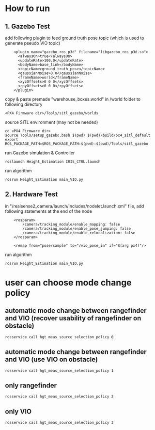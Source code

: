 # How to run
## 1. Gazebo Test
add following plugin to feed ground truth pose topic (which is used to generate pseudo VIO topic)
```
    <plugin name="gazebo_ros_p3d" filename="libgazebo_ros_p3d.so">
      <alwaysOn>true</alwaysOn>
      <updateRate>100.0</updateRate>
      <bodyName>base_link</bodyName>
      <topicName>ground_truth_pose</topicName>
      <gaussianNoise>0.0</gaussianNoise>
      <frameName>world</frameName>
      <xyzOffsets>0 0 0</xyzOffsets>	
      <rpyOffsets>0 0 0</rpyOffsets>
    </plugin>
```

copy & paste premade "warehouse_boxes.world" in /world folder to following directory
```
<PX4 Firmware dir>/Tools/sitl_gazebo/worlds
```

source SITL environment (may not be needed)
```
cd <PX4 Firmware dir>
source Tools/setup_gazebo.bash $(pwd) $(pwd)/build/px4_sitl_default
export ROS_PACKAGE_PATH=$ROS_PACKAGE_PATH:$(pwd):$(pwd)/Tools/sitl_gazebo
```

run Gazebo simulation & Controller
```
roslaunch Height_Estimation IRIS_CTRL.launch 
```

run algorithm
```
rosrun Height_Estimation main_VIO.py
```

## 2. Hardware Test
in "<realsense-ros dir>/realsense2_camera/launch/includes/nodelet.launch.xml" file, add following statements at the end of the node
```
    <rosparam>
        /camera/tracking_module/enable_mapping: false
        /camera/tracking_module/enable_pose_jumping: false
        /camera/tracking_module/enable_relocalization: false
    </rosparam>

    <remap from="pose/sample" to="/vio_pose_in" if="$(arg px4)"/>
```
run algorithm
```
rosrun Height_Estimation main_VIO.py
```

# user can choose mode change policy
## automatic mode change between rangefinder and VIO (recover usability of rangefinder on obstacle)
```
rosservice call hgt_meas_source_selection_policy 0
```

## automatic mode change between rangefinder and VIO (use VIO on obstacle)
```
rosservice call hgt_meas_source_selection_policy 1
```

## only rangefinder
```
rosservice call hgt_meas_source_selection_policy 2
```

## only VIO
```
rosservice call hgt_meas_source_selection_policy 3
```
